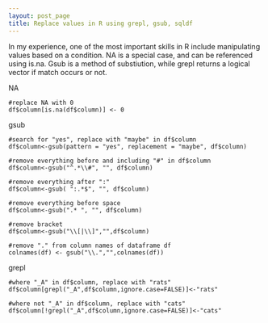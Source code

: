 ```yaml
---
layout: post_page
title: Replace values in R using grepl, gsub, sqldf
---
```


In my experience, one of the most important skills in R include manipulating values based on a condition. NA is a special case, and can be referenced using is.na. Gsub is a method of substiution, while grepl returns a logical vector if match occurs or not. 




NA

	#replace NA with 0
	df$column[is.na(df$column)] <- 0

gsub

	#search for "yes", replace with "maybe" in df$column
	df$column<-gsub(pattern = "yes", replacement = "maybe", df$column)

	#remove everything before and including "#" in df$column
	df$column<-gsub("^.*\\#", "", df$column)

	#remove everything after ":"
	df$column<-gsub( ":.*$", "", df$column)

	#remove everything before space
	df$column<-gsub(".* ", "", df$column)

	#remove bracket
	df$column<-gsub("\\[|\\]","",df$column)

	#remove "." from column names of dataframe df
	colnames(df) <- gsub("\\.","",colnames(df))

grepl

	#where "_A" in df$column, replace with "rats"
	df$column[grepl("_A",df$column,ignore.case=FALSE)]<-"rats"

	#where not "_A" in df$column, replace with "cats"
	df$column[!grepl("_A",df$column,ignore.case=FALSE)]<-"cats"


